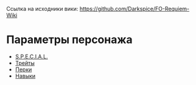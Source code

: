 Ссылка на исходники вики: https://github.com/Darkspice/FO-Requiem-Wiki

# Параметры персонажа
- [S.P.E.C.I.A.L.](player\special)
- [Трейты](player\traits)
- [Перки](player\perks)
- [Навыки](player\skills)